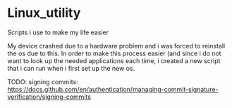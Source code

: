 # Linux_utility
Scripts i use to make my life easier

My device crashed due to a hardware problem and i was forced to reinstall the os due to this. In order to make this process easier (and since i do not want to look up the needed applications each time, i created a new script that i can run when i first set up the new os.


TODO: signing commits:
https://docs.github.com/en/authentication/managing-commit-signature-verification/signing-commits
